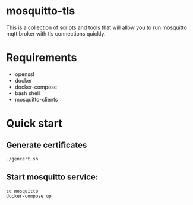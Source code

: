 # mosquitto-tls
This is a collection of scripts and tools that will allow you to run mosquitto mqtt broker with tls connections quickly.

# Requirements
- openssl
- docker
- docker-compose
- bash shell
- mosquitto-clients

# Quick start

## Generate certificates
```
./gencert.sh
```

## Start mosquitto service:
```
cd mosquitto
docker-compose up
```
